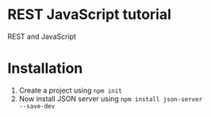 # REST JavaScript tutorial 
REST and JavaScript

# Installation
1. Create a project using <code>npm init</code>
2. Now install JSON server  using <code>npm install json-server --save-dev</code>
